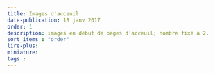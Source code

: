 ```yaml
---
title: Images d'acceuil
date-publication: 18 janv 2017
order: 1
description: images en début de pages d'acceuil; nombre fixé à 2.
sort_items : "order"
lire-plus:
miniature: 
tags : 
---
```


